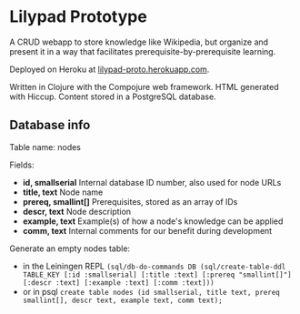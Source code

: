 Lilypad Prototype
=================

A CRUD webapp to store knowledge like Wikipedia, but organize and present it in a way that facilitates prerequisite-by-prerequisite learning.

Deployed on Heroku at 
[lilypad-proto.herokuapp.com](http://lilypad-proto.herokuapp.com).

Written in Clojure with the Compojure web framework.  HTML generated with Hiccup.  Content stored in a PostgreSQL database.

Database info
-------------

Table name: nodes

Fields:
* **id, smallserial** Internal database ID number, also used for node URLs
* **title, text** Node name
* **prereq, smallint[]** Prerequisites, stored as an array of IDs
* **descr, text** Node description
* **example, text** Example(s) of how a node's knowledge can be applied
* **comm, text** Internal comments for our benefit during development

Generate an empty nodes table:
* in the Leiningen REPL
  `(sql/db-do-commands DB (sql/create-table-ddl TABLE_KEY [:id :smallserial] [:title :text] [:prereq "smallint[]"] [:descr :text] [:example :text] [:comm :text]))`
* or in psql
  `create table nodes (id smallserial, title text, prereq smallint[], descr text, example text, comm text);`
